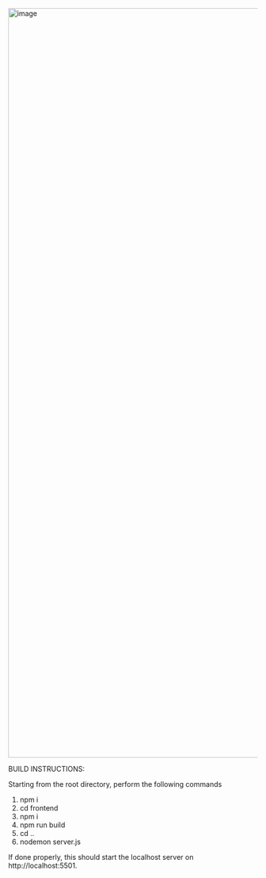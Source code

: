 <img width="1512" alt="image" src="https://github.com/lynxzen/Cadence_Project/assets/32289143/107c9182-5b1c-4571-9b0a-ec44282f5b0a">


BUILD INSTRUCTIONS:

Starting from the root directory, perform the following commands
1. npm i
2. cd frontend
3. npm i
4. npm run build
5. cd ..
6. nodemon server.js

If done properly, this should start the localhost server on http://localhost:5501.
